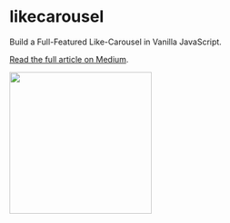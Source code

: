 # likecarousel

Build a Full-Featured Like-Carousel in Vanilla JavaScript.

[Read the full article on Medium](https://medium.com/@simonepm/build-a-full-featured-tinder-like-carousel-in-vanilla-javascript-part-i-44ca3a906450).

[<img src="https://github.com/simonepm/likecarousel/raw/master/thumbnail.png" width="250">](https://www.youtube.com/watch?v=ociKlTBEO5Q)
